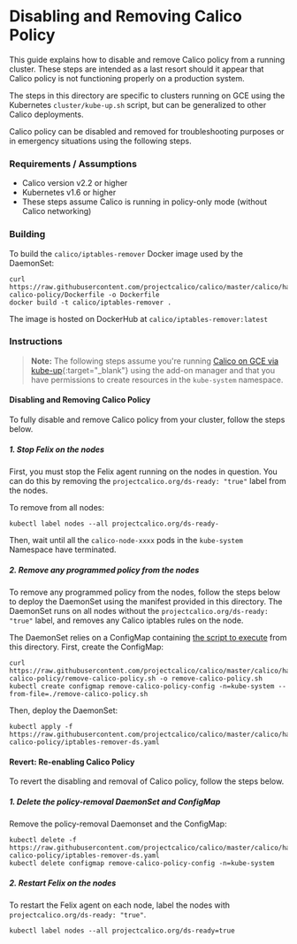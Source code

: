 # Disabling and Removing Calico Policy

This guide explains how to disable and remove Calico policy from a running cluster. These steps are intended as a
last resort should it appear that Calico policy is not functioning properly on a production system.

The steps in this directory are specific to clusters running on GCE using the
Kubernetes `cluster/kube-up.sh` script, but can be generalized to other Calico deployments.

Calico policy can be disabled and removed for troubleshooting purposes or in emergency situations using the following steps.

### Requirements / Assumptions

- Calico version v2.2 or higher
- Kubernetes v1.6 or higher
- These steps assume Calico is running in policy-only mode (without Calico networking)

### Building

To build the `calico/iptables-remover` Docker image used by the DaemonSet:

```
curl https://raw.githubusercontent.com/projectcalico/calico/master/calico/hack/remove-calico-policy/Dockerfile -o Dockerfile
docker build -t calico/iptables-remover .
```

The image is hosted on DockerHub at `calico/iptables-remover:latest`

### Instructions

> **Note:** The following steps assume you're running [Calico on GCE via kube-up](https://github.com/kubernetes/kubernetes/tree/master/cluster/addons/calico-policy-controller){:target="_blank"}
using the add-on manager and that you have permissions to create resources in the `kube-system` namespace.

#### Disabling and Removing Calico Policy

To fully disable and remove Calico policy from your cluster, follow the steps below.

##### 1. Stop Felix on the nodes

First, you must stop the Felix agent running on the nodes in question. You can do this by removing the
`projectcalico.org/ds-ready: "true"` label from the nodes.

To remove from all nodes:

```
kubectl label nodes --all projectcalico.org/ds-ready-
```

Then, wait until all the `calico-node-xxxx` pods in the `kube-system` Namespace have terminated.

##### 2. Remove any programmed policy from the nodes

To remove any programmed policy from the nodes, follow the steps below to deploy the DaemonSet using the manifest
provided in this directory. The DaemonSet runs on all nodes without the
`projectcalico.org/ds-ready: "true"` label, and removes any Calico iptables rules on the node.

The DaemonSet relies on a ConfigMap containing [the script to execute](remove-calico-policy.sh) from this
directory. First, create the ConfigMap:

```
curl https://raw.githubusercontent.com/projectcalico/calico/master/calico/hack/remove-calico-policy/remove-calico-policy.sh -o remove-calico-policy.sh
kubectl create configmap remove-calico-policy-config -n=kube-system --from-file=./remove-calico-policy.sh
```

Then, deploy the DaemonSet:

```
kubectl apply -f https://raw.githubusercontent.com/projectcalico/calico/master/calico/hack/remove-calico-policy/iptables-remover-ds.yaml
```

#### Revert: Re-enabling Calico Policy

To revert the disabling and removal of Calico policy, follow the steps below.

##### 1. Delete the policy-removal DaemonSet and ConfigMap

Remove the policy-removal Daemonset and the ConfigMap:

```
kubectl delete -f https://raw.githubusercontent.com/projectcalico/calico/master/calico/hack/remove-calico-policy/iptables-remover-ds.yaml
kubectl delete configmap remove-calico-policy-config -n=kube-system
```

##### 2. Restart Felix on the nodes

To restart the Felix agent on each node, label the nodes with 
`projectcalico.org/ds-ready: "true"`.

```
kubectl label nodes --all projectcalico.org/ds-ready=true
```

